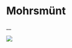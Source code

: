 <!-- wiki-header-section:start -->
# Mohrsmünt
__


<img src="wiki_images/.png"><i></i></img>

<!-- wiki-header-section:end -->
